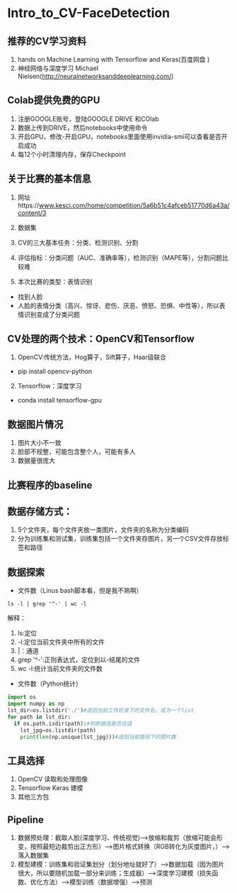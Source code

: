 # Intro_to_CV-FaceDetection

## 推荐的CV学习资料
1. hands on Machine Learning with Tensorflow and Keras(百度网盘 )
2. 神经网络与深度学习 Michael Nielsen(http://neuralnetworksanddeeplearning.com/)

## Colab提供免费的GPU
1. 注册GOOGLE账号，登陆GOOGLE DRIVE 和COlab
2. 数据上传到DRIVE，然后notebooks中使用命令
3. 开启GPU，修改-开启GPU，notebooks里面使用invidia-smi可以查看是否开启成功
4. 每12个小时清理内存，保存Checkpoint

## 关于比赛的基本信息
1. 网址https://www.kesci.com/home/competition/5a6b51c4afceb51770d6a43a/content/3
2. 数据集

3. CV的三大基本任务：分类、检测识别、分割
4. 评估指标：分类问题（AUC、准确率等），检测识别（MAPE等），分割问题比较难

5. 本次比赛的类型：表情识别
- 找到人脸
- 人脸的表情分类（高兴、惊讶、悲伤、厌恶、愤怒、恐惧、中性等），所以表情识别变成了分类问题

## CV处理的两个技术：OpenCV和Tensorflow
1. OpenCV:传统方法，Hog算子，Sift算子，Haar级联合
- pip install opencv-python
2. Tensorflow：深度学习
- conda install tensorflow-gpu

## 数据图片情况
1. 图片大小不一致
2. 脸部不规整，可能包含整个人，可能有多人
3. 数据量很庞大

## 比赛程序的baseline

## 数据存储方式：
1. 5个文件夹，每个文件夹放一类图片，文件夹的名称为分类编码
2. 分为训练集和测试集，训练集包括一个文件夹存图片，另一个CSV文件存放标签和路径

## 数据探索
- 文件数（Linus bash脚本看，但是我不熟啊）
```
ls -l | grep '^-' | wc -l
```
解释：
1. ls:定位
2. -l:定位当前文件夹中所有的文件
3. |：通道
4. grep '^-':正则表达式，定位到以-结尾的文件
5. wc -l:统计当前文件夹的文件数
- 文件数（Python统计）
```python
import os
import numpy as np
lst_dir=os.listdir('./')#返回当前工作目录下的文件名，成为一个list
for path in lst_dir:
  if os.path.isdir(path):#判断路径是否合适
    lst_jpg=os.listdir(path)
    print(len(np.unique(lst_jpg)))#返回当前路径下的图片数
```
## 工具选择
1. OpenCV 读取和处理图像
2. Tensorflow Keras 建模
3. 其他三方包

## Pipeline
1. 数据预处理：截取人脸(深度学习、传统视觉)-->放缩和裁剪（放缩可能会形变，按照最短边裁剪出正方形）-->图片格式转换（RGB转化为灰度图片，）-->落入数据集
2. 模型建模：训练集和验证集划分（划分地址就好了）-->数据加载（因为图片很大，所以要随机加载一部分来训练；生成器）-->深度学习建模（损失函数、优化方法）-->模型训练（数据增强）-->预测



